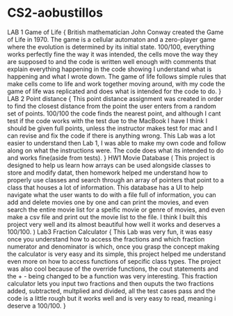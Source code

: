 # CS2-aobustillos
LAB 1 Game of Life
{
British mathematician John Conway created the Game of Life in 1970. The game is a cellular automaton and a zero-player game where the evolution is determined by its initial state.
100/100, everything works perfectly fine the way it was intended, the cells move the way they are supposed to and the code is written well enough with comments that explain everything happening in the code showing I understand what is happening and what I wrote down.
The game of life follows simple rules that make cells come to life and work together moving around, with my code the game of life was replicated and does what is intended for the code to do.
}
LAB 2 Point distance
{
This point distance assignment was created in order to find the closest distance from the point the user enters from a random set of points. 100/100 the code finds the nearest point, and although I cant test if the code works with the test due to the MacBook I have I think I should be given full points, unless the instructor makes test for mac and I can revise and fix the code if there is anything wrong. This Lab was a lot easier to understand then Lab 1, I was able to make my own code and follow along on what the instructions were. The code does what its intended to do and works fine(aside from tests).
}
HW1 Movie Database
(
This project is designed to help us learn how arrays can be used alongside classes to store and modify datat, then homework helped me understand how to properly use classes and search through an array of pointers that point to a class that houses a lot of information. This database has a UI to help navigate what the user wants to do with a file full of information, you can add and delete movies one by one and can print the movies, and even search the entire movie list for a speific movie or genre of movies, and even make a csv file and print out the movie list to the file. I think I built this project very well and its almost beautiful how well it works and deserves a 100/100.
)
Lab3 Fraction Calculator
{
This Lab was very fun, it was easy once you understand how to access the fractions and which fraction numerator and denominator is which, once you grasp the concept making the calculator is very easy and its simple, this project helped me understand even more on how to access functions of sepcific class types. The project was also cool because of the override functions, the cout statements and the + - being changed to be a function was very interesting. This fraction calculator lets you input two fractions and then ouputs the two fractions added, subtracted, multplied and divided, all the test cases pass and the code is a little rough but it works well and is very easy to read, meaning i deserve a 100/100.
}